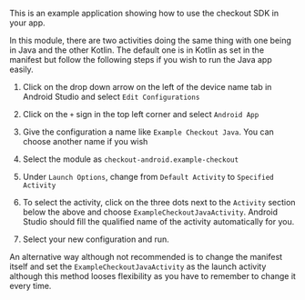 This is an example application showing how to use the checkout SDK in your app.

In this module, there are two activities doing the same thing with one being in Java and the other Kotlin.
The default one is in Kotlin as set in the manifest but follow the following steps if you wish to run the
Java app easily.

1. Click on the drop down arrow on the left of the device name tab in Android Studio and select `Edit Configurations`

2. Click on the `+` sign in the top left corner and select `Android App`

3. Give the configuration a name like `Example Checkout Java`. You can choose another name if you wish

4. Select the module as `checkout-android.example-checkout`

5. Under `Launch Options`, change from `Default Activity` to `Specified Activity`

6. To select the activity, click on the three dots next to the `Activity` section below the above and choose `ExampleCheckoutJavaActivity`. Android Studio should fill the qualified name of the activity automatically for you.

7. Select your new configuration and run.

An alternative way although not recommended is to change the manifest itself and set the `ExampleCheckoutJavaActivity` as the launch activity although this method looses flexibility as you have to remember to change it every time.
